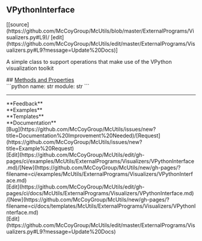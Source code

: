 ## <a id="McUtils.ExternalPrograms.Visualizers.VPythonInterface">VPythonInterface</a> 

<div class="docs-source-link" markdown="1">
[[source](https://github.com/McCoyGroup/McUtils/blob/master/ExternalPrograms/Visualizers.py#L9)/
[edit](https://github.com/McCoyGroup/McUtils/edit/master/ExternalPrograms/Visualizers.py#L9?message=Update%20Docs)]
</div>

A simple class to support operations that make use of the VPython visualization toolkit







<div class="collapsible-section">
 <div class="collapsible-section collapsible-section-header" markdown="1">
## <a class="collapse-link" data-toggle="collapse" href="#methods" markdown="1"> Methods and Properties</a> <a class="float-right" data-toggle="collapse" href="#methods"><i class="fa fa-chevron-down"></i></a>
 </div>
 <div class="collapsible-section collapsible-section-body collapse show" id="methods" markdown="1">
 ```python
name: str
module: str
```

 </div>
</div>












---


<div markdown="1" class="text-secondary">
<div class="container">
  <div class="row">
   <div class="col" markdown="1">
**Feedback**   
</div>
   <div class="col" markdown="1">
**Examples**   
</div>
   <div class="col" markdown="1">
**Templates**   
</div>
   <div class="col" markdown="1">
**Documentation**   
</div>
   <div class="col" markdown="1">
   
</div>
   <div class="col" markdown="1">
   
</div>
   <div class="col" markdown="1">
   
</div>
</div>
  <div class="row">
   <div class="col" markdown="1">
[Bug](https://github.com/McCoyGroup/McUtils/issues/new?title=Documentation%20Improvement%20Needed)/[Request](https://github.com/McCoyGroup/McUtils/issues/new?title=Example%20Request)   
</div>
   <div class="col" markdown="1">
[Edit](https://github.com/McCoyGroup/McUtils/edit/gh-pages/ci/examples/McUtils/ExternalPrograms/Visualizers/VPythonInterface.md)/[New](https://github.com/McCoyGroup/McUtils/new/gh-pages/?filename=ci/examples/McUtils/ExternalPrograms/Visualizers/VPythonInterface.md)   
</div>
   <div class="col" markdown="1">
[Edit](https://github.com/McCoyGroup/McUtils/edit/gh-pages/ci/docs/McUtils/ExternalPrograms/Visualizers/VPythonInterface.md)/[New](https://github.com/McCoyGroup/McUtils/new/gh-pages/?filename=ci/docs/templates/McUtils/ExternalPrograms/Visualizers/VPythonInterface.md)   
</div>
   <div class="col" markdown="1">
[Edit](https://github.com/McCoyGroup/McUtils/edit/master/ExternalPrograms/Visualizers.py#L9?message=Update%20Docs)   
</div>
   <div class="col" markdown="1">
   
</div>
   <div class="col" markdown="1">
   
</div>
   <div class="col" markdown="1">
   
</div>
</div>
</div>
</div>